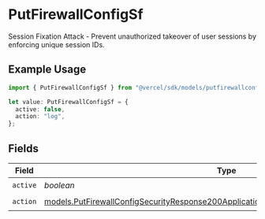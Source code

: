 # PutFirewallConfigSf

Session Fixation Attack - Prevent unauthorized takeover of user sessions by enforcing unique session IDs.

## Example Usage

```typescript
import { PutFirewallConfigSf } from "@vercel/sdk/models/putfirewallconfigop.js";

let value: PutFirewallConfigSf = {
  active: false,
  action: "log",
};
```

## Fields

| Field                                                                                                                                                                                    | Type                                                                                                                                                                                     | Required                                                                                                                                                                                 | Description                                                                                                                                                                              |
| ---------------------------------------------------------------------------------------------------------------------------------------------------------------------------------------- | ---------------------------------------------------------------------------------------------------------------------------------------------------------------------------------------- | ---------------------------------------------------------------------------------------------------------------------------------------------------------------------------------------- | ---------------------------------------------------------------------------------------------------------------------------------------------------------------------------------------- |
| `active`                                                                                                                                                                                 | *boolean*                                                                                                                                                                                | :heavy_check_mark:                                                                                                                                                                       | N/A                                                                                                                                                                                      |
| `action`                                                                                                                                                                                 | [models.PutFirewallConfigSecurityResponse200ApplicationJSONResponseBodyActiveCrsSfAction](../models/putfirewallconfigsecurityresponse200applicationjsonresponsebodyactivecrssfaction.md) | :heavy_check_mark:                                                                                                                                                                       | N/A                                                                                                                                                                                      |